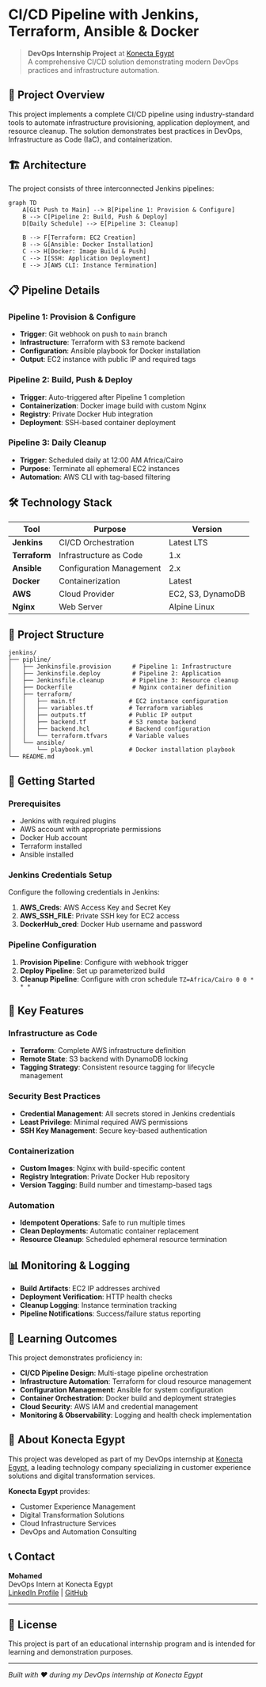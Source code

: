 # CI/CD Pipeline with Jenkins, Terraform, Ansible & Docker

> **DevOps Internship Project** at [Konecta Egypt](https://konecta.com)  
> A comprehensive CI/CD solution demonstrating modern DevOps practices and infrastructure automation.

## 🚀 Project Overview

This project implements a complete CI/CD pipeline using industry-standard tools to automate infrastructure provisioning, application deployment, and resource cleanup. The solution demonstrates best practices in DevOps, Infrastructure as Code (IaC), and containerization.

## 🏗️ Architecture

The project consists of three interconnected Jenkins pipelines:

```mermaid
graph TD
    A[Git Push to Main] --> B[Pipeline 1: Provision & Configure]
    B --> C[Pipeline 2: Build, Push & Deploy]
    D[Daily Schedule] --> E[Pipeline 3: Cleanup]
    
    B --> F[Terraform: EC2 Creation]
    B --> G[Ansible: Docker Installation]
    C --> H[Docker: Image Build & Push]
    C --> I[SSH: Application Deployment]
    E --> J[AWS CLI: Instance Termination]
```

## 📋 Pipeline Details

### Pipeline 1: Provision & Configure
- **Trigger**: Git webhook on push to `main` branch
- **Infrastructure**: Terraform with S3 remote backend
- **Configuration**: Ansible playbook for Docker installation
- **Output**: EC2 instance with public IP and required tags

### Pipeline 2: Build, Push & Deploy
- **Trigger**: Auto-triggered after Pipeline 1 completion
- **Containerization**: Docker image build with custom Nginx
- **Registry**: Private Docker Hub integration
- **Deployment**: SSH-based container deployment

### Pipeline 3: Daily Cleanup
- **Trigger**: Scheduled daily at 12:00 AM Africa/Cairo
- **Purpose**: Terminate all ephemeral EC2 instances
- **Automation**: AWS CLI with tag-based filtering

## 🛠️ Technology Stack

| Tool | Purpose | Version |
|------|---------|---------|
| **Jenkins** | CI/CD Orchestration | Latest LTS |
| **Terraform** | Infrastructure as Code | 1.x |
| **Ansible** | Configuration Management | 2.x |
| **Docker** | Containerization | Latest |
| **AWS** | Cloud Provider | EC2, S3, DynamoDB |
| **Nginx** | Web Server | Alpine Linux |

## 📁 Project Structure

```
jenkins/
├── pipline/
│   ├── Jenkinsfile.provision      # Pipeline 1: Infrastructure
│   ├── Jenkinsfile.deploy         # Pipeline 2: Application
│   ├── Jenkinsfile.cleanup        # Pipeline 3: Resource cleanup
│   ├── Dockerfile                 # Nginx container definition
│   ├── terraform/
│   │   ├── main.tf               # EC2 instance configuration
│   │   ├── variables.tf          # Terraform variables
│   │   ├── outputs.tf            # Public IP output
│   │   ├── backend.tf            # S3 remote backend
│   │   ├── backend.hcl           # Backend configuration
│   │   └── terraform.tfvars      # Variable values
│   └── ansible/
│       └── playbook.yml          # Docker installation playbook
└── README.md
```

## 🚀 Getting Started

### Prerequisites

- Jenkins with required plugins
- AWS account with appropriate permissions
- Docker Hub account
- Terraform installed
- Ansible installed

### Jenkins Credentials Setup

Configure the following credentials in Jenkins:

1. **AWS_Creds**: AWS Access Key and Secret Key
2. **AWS_SSH_FILE**: Private SSH key for EC2 access
3. **DockerHub_cred**: Docker Hub username and password

### Pipeline Configuration

1. **Provision Pipeline**: Configure with webhook trigger
2. **Deploy Pipeline**: Set up parameterized build
3. **Cleanup Pipeline**: Configure with cron schedule `TZ=Africa/Cairo 0 0 * * *`

## 🔧 Key Features

### Infrastructure as Code
- **Terraform**: Complete AWS infrastructure definition
- **Remote State**: S3 backend with DynamoDB locking
- **Tagging Strategy**: Consistent resource tagging for lifecycle management

### Security Best Practices
- **Credential Management**: All secrets stored in Jenkins credentials
- **Least Privilege**: Minimal required AWS permissions
- **SSH Key Management**: Secure key-based authentication

### Containerization
- **Custom Images**: Nginx with build-specific content
- **Registry Integration**: Private Docker Hub repository
- **Version Tagging**: Build number and timestamp-based tags

### Automation
- **Idempotent Operations**: Safe to run multiple times
- **Clean Deployments**: Automatic container replacement
- **Resource Cleanup**: Scheduled ephemeral resource termination

## 📊 Monitoring & Logging

- **Build Artifacts**: EC2 IP addresses archived
- **Deployment Verification**: HTTP health checks
- **Cleanup Logging**: Instance termination tracking
- **Pipeline Notifications**: Success/failure status reporting

## 🎯 Learning Outcomes

This project demonstrates proficiency in:

- **CI/CD Pipeline Design**: Multi-stage pipeline orchestration
- **Infrastructure Automation**: Terraform for cloud resource management
- **Configuration Management**: Ansible for system configuration
- **Container Orchestration**: Docker build and deployment strategies
- **Cloud Security**: AWS IAM and credential management
- **Monitoring & Observability**: Logging and health check implementation

## 🤝 About Konecta Egypt

This project was developed as part of my DevOps internship at [Konecta Egypt](https://konecta.com), a leading technology company specializing in customer experience solutions and digital transformation services.

**Konecta Egypt** provides:
- Customer Experience Management
- Digital Transformation Solutions
- Cloud Infrastructure Services
- DevOps and Automation Consulting

## 📞 Contact

**Mohamed**  
DevOps Intern at Konecta Egypt  
[LinkedIn Profile](https://linkedin.com/in/mohamed-moustafa-20) | [GitHub](https://github.com/mhmdmstfa2010)

---

## 📄 License

This project is part of an educational internship program and is intended for learning and demonstration purposes.

---

*Built with ❤️ during my DevOps internship at Konecta Egypt*
